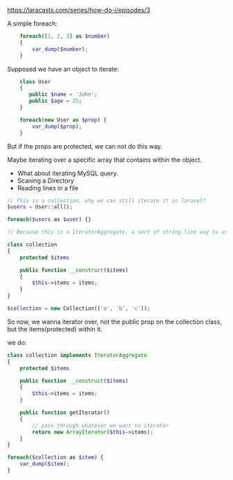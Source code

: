 https://laracasts.com/series/how-do-i/episodes/3

A simple foreach:

```php
    foreach([1, 2, 3] as $number) 
    {
        var_dump($number);
    }
```

Supposed we have an object to iterate:

```php
    class User
    {
       public $name = 'John';
       public $age = 25;
    }

    foreach(new User as $prop) {
        var_dump($prop);
    }
```

But if the props are protected, we can not do this way.

Maybe iterating over a specific array that contains within the object.
- What about iterating MySQL query.
- Scaning a Directory
- Reading lines in a file


```php
// This is a collection, why we can still iterate it in laravel?
$users = User::all();

foreach($users as $user) {}

// Because this is a IteratorAggregate, a sort of string line way to use iterator.
```
```php
class collection
{
    protected $items

    public function __construct($items)
    {
        $this->items = items;
    }
}

$collection = new Collection(['a', 'b', 'c']);

```
So now, we wanna iterator over, not the public prop on the collection class, but the items(protected) within it.

we do:
```php
class collection implements IteratorAggregate
{
    protected $items

    public function __construct($items)
    {
        $this->items = items;
    }

    public function getIterator()
    {
        // pass through whatever we want to iterator
        return new ArrayIterator($this->items);
    }
}

foreach($collection as $item) {
    var_dump($item);
}
```